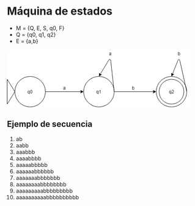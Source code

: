 # Máquina de estados

* M = {Q, E, S, q0, F}
* Q = {q0, q1, q2}
* E = {a,b}

![Diagrama de estados](Images/estados.PNG)

## Ejemplo de secuencia
1. ab
2. aabb
3. aaabbb
4. aaaabbbb
5. aaaaabbbbb
6. aaaaaabbbbbb
7. aaaaaaabbbbbbb
8. aaaaaaaabbbbbbbb
9. aaaaaaaaabbbbbbbbb
10. aaaaaaaaaabbbbbbbbbb
